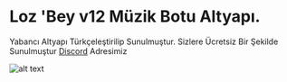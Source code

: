 # Loz 'Bey v12 Müzik Botu Altyapı.

Yabancı Altyapı Türkçeleştirilip Sunulmuştur.
Sizlere Ücretsiz Bir Şekilde Sunulmuştur [Discord](https://discord.gg/cqah3FjXPa) Adresimiz

![alt text](https://i.hizliresim.com/MuxgnU.png)
